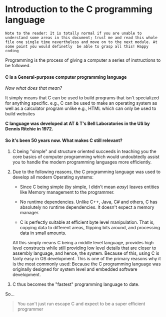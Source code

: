 # Introduction to the C programming language

`Note to the reader: It is totally normal if you are unable to understand some areas in this document; trust me and read this whole file one single time nevertheless and move on to the next module. At some point you would definetly  be able to grasp all this! Happy coding`

Programming is the process of giving a computer a series of instructions to be followed.

#### **C is a  General-purpose  computer programming language**

*Now what does that mean?*

It simply means that C can be used to build programs that isn't specialized for anything specific. e.g., C can be used to make an operating system as well as a calculator program unlike e.g., HTML which can only be used to build websites

**C language was developed at AT & T's Bell Laboratories in the US by Dennis Ritchie in 1972.**

#### So it's been 50 years now. What makes C still relevant?

1. C being "simple"  and structure oriented succeeds in teaching you the core basics of computer programming which would undoubtedly assist you  to handle the modern programming languages more efficiently.

2. Due to the following reasons, the C programming language was used to develop all modern Operating systems:
   
   - Since C being simple (by simple, I didn't mean *easy*) leaves  entities like Memory management to the programmer.
   
   - No runtime dependencies. Unlike C++, Java, C# and others, C has absolutely no runtime dependencies. It doesn't expect a memory manager.
   
   - C is perfectly suitable at efficient byte level manipulation. That is, copying data to different areas, flipping bits around, and processing data in small amounts.
   
   All this simply means C being a middle level language, provides high level constructs while still providing low level details that are closer to assembly language, and hence, the system. Because of this, using C is fairly easy in OS development. This is one of the primary reasons why it is the most commonly used: Because the C programming language was originally designed for system level and embedded software development.

3. C thus becomes the "fastest" programming language to date.

So...

> You can't just run escape C and expect to be a super efficient programmer
